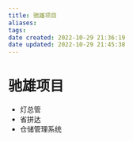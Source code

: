 ```yaml
---
title: 驰雄项目
aliases: 
tags: 
date created: 2022-10-29 21:36:19
date updated: 2022-10-29 21:45:38
---
```


# 驰雄项目

- 灯总管
- 省拼达
- 仓储管理系统

